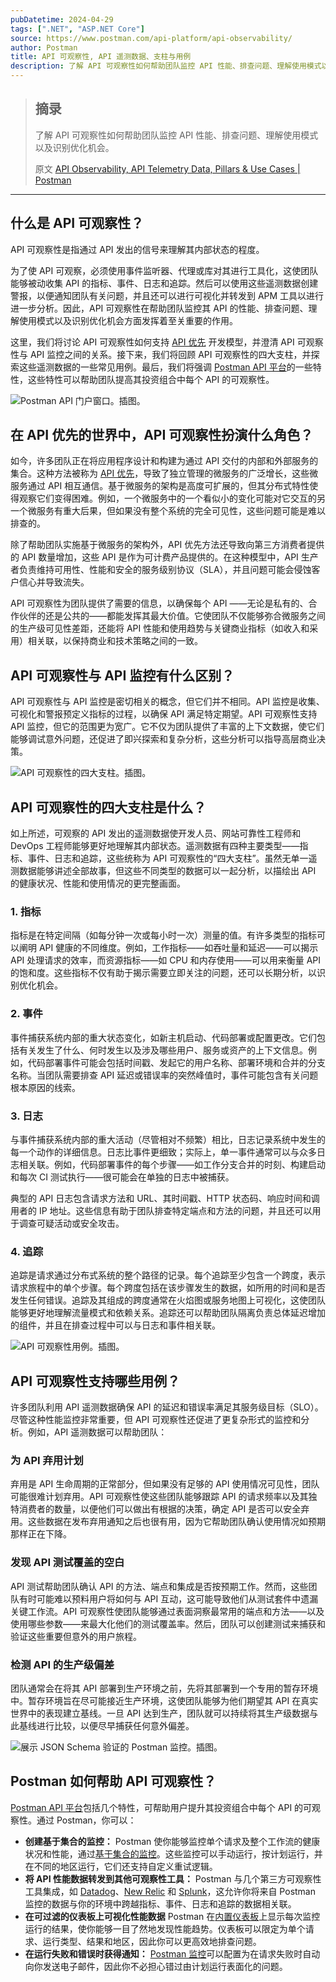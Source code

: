```yaml
---
pubDatetime: 2024-04-29
tags: [".NET", "ASP.NET Core"]
source: https://www.postman.com/api-platform/api-observability/
author: Postman
title: API 可观察性, API 遥测数据、支柱与用例
description: 了解 API 可观察性如何帮助团队监控 API 性能、排查问题、理解使用模式以及识别优化机会。
---
```


> ## 摘录
>
> 了解 API 可观察性如何帮助团队监控 API 性能、排查问题、理解使用模式以及识别优化机会。
>
> 原文 [API Observability, API Telemetry Data, Pillars & Use Cases | Postman](https://www.postman.com/api-platform/api-observability/)

---

## 什么是 API 可观察性？

API 可观察性是指通过 API 发出的信号来理解其内部状态的程度。

为了使 API 可观察，必须使用事件监听器、代理或库对其进行工具化，这使团队能够被动收集 API 的指标、事件、日志和追踪。然后可以使用这些遥测数据创建警报，以便通知团队有关问题，并且还可以进行可视化并转发到 APM 工具以进行进一步分析。因此，API 可观察性在帮助团队监控其 API 的性能、排查问题、理解使用模式以及识别优化机会方面发挥着至关重要的作用。

这里，我们将讨论 API 可观察性如何支持 [API 优先](https://www.postman.com/api-first/) 开发模型，并澄清 API 可观察性与 API 监控之间的关系。接下来，我们将回顾 API 可观察性的四大支柱，并探索这些遥测数据的一些常见用例。最后，我们将强调 [Postman API 平台](https://www.postman.com/)的一些特性，这些特性可以帮助团队提高其投资组合中每个 API 的可观察性。

![Postman API 门户窗口。插图。](../../assets/122/api-portal-window-illustration-postman.svg)

## 在 API 优先的世界中，API 可观察性扮演什么角色？

如今，许多团队正在将应用程序设计和构建为通过 API 交付的内部和外部服务的集合。这种方法被称为 [API 优先](https://www.postman.com/api-first/)，导致了独立管理的微服务的广泛增长，这些微服务通过 API 相互通信。基于微服务的架构是高度可扩展的，但其分布式特性使得观察它们变得困难。例如，一个微服务中的一个看似小的变化可能对它交互的另一个微服务有重大后果，但如果没有整个系统的完全可见性，这些问题可能是难以排查的。

除了帮助团队实施基于微服务的架构外，API 优先方法还导致向第三方消费者提供的 API 数量增加，这些 API 是作为可计费产品提供的。在这种模型中，API 生产者负责维持可用性、性能和安全的服务级别协议（SLA），并且问题可能会侵蚀客户信心并导致流失。

API 可观察性为团队提供了需要的信息，以确保每个 API ——无论是私有的、合作伙伴的还是公共的——都能发挥其最大价值。它使团队不仅能够弥合微服务之间的生产级可见性差距，还能将 API 性能和使用趋势与关键商业指标（如收入和采用）相关联，以保持商业和技术策略之间的一致。

## API 可观察性与 API 监控有什么区别？

API 可观察性与 API 监控是密切相关的概念，但它们并不相同。API 监控是收集、可视化和警报预定义指标的过程，以确保 API 满足特定期望。API 可观察性支持 API 监控，但它的范围更为宽广。它不仅为团队提供了丰富的上下文数据，使它们能够调试意外问题，还促进了即兴探索和复杂分析，这些分析可以指导高层商业决策。

![API 可观察性的四大支柱。插图。](../../assets/122/api-observability-four-pillars-illustration.svg)

## API 可观察性的四大支柱是什么？

如上所述，可观察的 API 发出的遥测数据使开发人员、网站可靠性工程师和 DevOps 工程师能够更好地理解其内部状态。遥测数据有四种主要类型——指标、事件、日志和追踪，这些统称为 API 可观察性的“四大支柱”。虽然无单一遥测数据能够讲述全部故事，但这些不同类型的数据可以一起分析，以描绘出 API 的健康状况、性能和使用情况的更完整画面。

### 1\. 指标

指标是在特定间隔（如每分钟一次或每小时一次）测量的值。有许多类型的指标可以阐明 API 健康的不同维度。例如，工作指标——如吞吐量和延迟——可以揭示 API 处理请求的效率，而资源指标——如 CPU 和内存使用——可以用来衡量 API 的饱和度。这些指标不仅有助于揭示需要立即关注的问题，还可以长期分析，以识别优化机会。

### 2\. 事件

事件捕获系统内部的重大状态变化，如新主机启动、代码部署或配置更改。它们包括有关发生了什么、何时发生以及涉及哪些用户、服务或资产的上下文信息。例如，代码部署事件可能会包括时间戳、发起它的用户名称、部署环境和合并的分支名称。当团队需要排查 API 延迟或错误率的突然峰值时，事件可能包含有关问题根本原因的线索。

### 3\. 日志

与事件捕获系统内部的重大活动（尽管相对不频繁）相比，日志记录系统中发生的每一个动作的详细信息。日志比事件更细致；实际上，单一事件通常可以与众多日志相关联。例如，代码部署事件的每个步骤——如工作分支合并的时刻、构建启动和每次 CI 测试执行——很可能会在单独的日志中被捕获。

典型的 API 日志包含请求方法和 URL、其时间戳、HTTP 状态码、响应时间和调用者的 IP 地址。这些信息有助于团队排查特定端点和方法的问题，并且还可以用于调查可疑活动或安全攻击。

### 4\. 追踪

追踪是请求通过分布式系统的整个路径的记录。每个追踪至少包含一个跨度，表示请求旅程中的单个步骤。每个跨度包括在该步骤发生的数据，如所用的时间和是否发生任何错误。追踪及其组成的跨度通常在火焰图或服务地图上可视化，这使团队能够更好地理解流量模式和依赖关系。追踪还可以帮助团队隔离负责总体延迟增加的组件，并且在排查过程中可以与日志和事件相关联。

![API 可观察性用例。插图。](../../assets/122/api-observability-use-cases-illustration.svg)

## API 可观察性支持哪些用例？

许多团队利用 API 遥测数据确保 API 的延迟和错误率满足其服务级目标（SLO）。尽管这种性能监控非常重要，但 API 可观察性还促进了更复杂形式的监控和分析。例如，API 遥测数据可以帮助团队：

### 为 API 弃用计划

弃用是 API 生命周期的正常部分，但如果没有足够的 API 使用情况可见性，团队可能很难计划弃用。API 可观察性使这些团队能够跟踪 API 的请求频率以及其独特消费者的数量，以便他们可以做出有根据的决策，确定 API 是否可以安全弃用。这些数据在发布弃用通知之后也很有用，因为它帮助团队确认使用情况如预期那样正在下降。

### 发现 API 测试覆盖的空白

API 测试帮助团队确认 API 的方法、端点和集成是否按预期工作。然而，这些团队有时可能难以预料用户将如何与 API 互动，这可能导致他们从测试套件中遗漏关键工作流。API 可观察性使团队能够通过表面洞察最常用的端点和方法——以及使用哪些参数——来最大化他们的测试覆盖率。然后，团队可以创建测试来捕获和验证这些重要但意外的用户旅程。

### 检测 API 的生产级偏差

团队通常会在将其 API 部署到生产环境之前，先将其部署到一个专用的暂存环境中。暂存环境旨在尽可能接近生产环境，这使团队能够为他们期望其 API 在真实世界中的表现建立基线。一旦 API 达到生产，团队就可以持续将其生产级数据与此基线进行比较，以便尽早捕获任何意外偏差。

![展示 JSON Schema 验证的 Postman 监控。插图。](../../assets/122/postman-monitors-example.svg)

## Postman 如何帮助 API 可观察性？

[Postman API 平台](https://www.postman.com/)包括几个特性，可帮助用户提升其投资组合中每个 API 的可观察性。通过 Postman，你可以：

- **创建基于集合的监控：** Postman 使你能够监控单个请求及整个工作流的健康状况和性能，通过[基于集合的监控](https://learning.postman.com/docs/monitoring-your-api/intro-monitors/#collection-based-monitors)。这些监控可以手动运行，按计划运行，并在不同的地区运行，它们还支持自定义重试逻辑。
- **将 API 性能数据转发到其他可观察性工具：** Postman 与几个第三方可观察性工具集成，如 [Datadog](https://learning.postman.com/docs/integrations/available-integrations/datadog/)、[New Relic](https://learning.postman.com/docs/integrations/available-integrations/new-relic/) 和 [Splunk](https://learning.postman.com/docs/integrations/available-integrations/splunk/)，这允许你将来自 Postman 监控的数据与你的环境中跨越指标、事件、日志和追踪的数据相关联。
- **在可过滤的仪表板上可视化性能数据** Postman 在[内置仪表板](https://learning.postman.com/docs/monitoring-your-api/viewing-monitor-results/#viewing-monitors-in-postman)上显示每次监控运行的结果，使你能够一目了然地发现性能趋势。仪表板可以限定为单个请求、运行类型、结果和地区，因此你可以更高效地排查问题。
- **在运行失败和错误时获得通知：** [Postman 监控](https://learning.postman.com/docs/monitoring-your-api/intro-monitors/)可以配置为在请求失败时自动向你发送电子邮件，因此你不必担心错过由计划运行表面化的问题。
